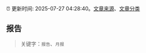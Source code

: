 :alarm_clock: 更新时间: 2025-07-27 04:28:40。[文章来源](/README.md)、[文章分类](/TAGS.md)

## 报告


> 关键字：`报告`、`月报`



